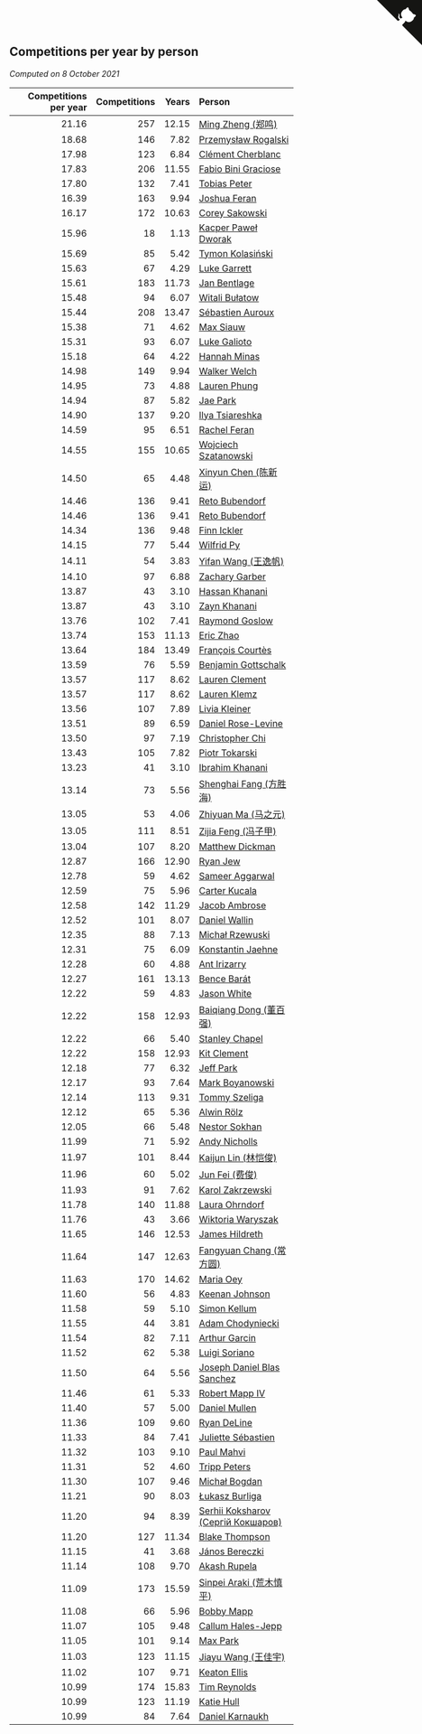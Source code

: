 ## Competitions per year by person

*Computed on  8 October 2021*

| Competitions per year | Competitions | Years | Person |
| ---: | ---: | ---: | :--- |
| 21.16 | 257 | 12.15 | [Ming Zheng (郑鸣)](https://www.worldcubeassociation.org/persons/2009ZHEN11) |
| 18.68 | 146 | 7.82 | [Przemysław Rogalski](https://www.worldcubeassociation.org/persons/2013ROGA02) |
| 17.98 | 123 | 6.84 | [Clément Cherblanc](https://www.worldcubeassociation.org/persons/2014CHER05) |
| 17.83 | 206 | 11.55 | [Fabio Bini Graciose](https://www.worldcubeassociation.org/persons/2010GRAC02) |
| 17.80 | 132 | 7.41 | [Tobias Peter](https://www.worldcubeassociation.org/persons/2014PETE03) |
| 16.39 | 163 | 9.94 | [Joshua Feran](https://www.worldcubeassociation.org/persons/2011FERA01) |
| 16.17 | 172 | 10.63 | [Corey Sakowski](https://www.worldcubeassociation.org/persons/2011SAKO01) |
| 15.96 | 18 | 1.13 | [Kacper Paweł Dworak](https://www.worldcubeassociation.org/persons/2020DWOR01) |
| 15.69 | 85 | 5.42 | [Tymon Kolasiński](https://www.worldcubeassociation.org/persons/2016KOLA02) |
| 15.63 | 67 | 4.29 | [Luke Garrett](https://www.worldcubeassociation.org/persons/2017GARR05) |
| 15.61 | 183 | 11.73 | [Jan Bentlage](https://www.worldcubeassociation.org/persons/2010BENT01) |
| 15.48 | 94 | 6.07 | [Witali Bułatow](https://www.worldcubeassociation.org/persons/2015BUAT01) |
| 15.44 | 208 | 13.47 | [Sébastien Auroux](https://www.worldcubeassociation.org/persons/2008AURO01) |
| 15.38 | 71 | 4.62 | [Max Siauw](https://www.worldcubeassociation.org/persons/2017SIAU02) |
| 15.31 | 93 | 6.07 | [Luke Galioto](https://www.worldcubeassociation.org/persons/2015GALI02) |
| 15.18 | 64 | 4.22 | [Hannah Minas](https://www.worldcubeassociation.org/persons/2017MINA04) |
| 14.98 | 149 | 9.94 | [Walker Welch](https://www.worldcubeassociation.org/persons/2011WELC01) |
| 14.95 | 73 | 4.88 | [Lauren Phung](https://www.worldcubeassociation.org/persons/2016PHUN02) |
| 14.94 | 87 | 5.82 | [Jae Park](https://www.worldcubeassociation.org/persons/2015PARK24) |
| 14.90 | 137 | 9.20 | [Ilya Tsiareshka](https://www.worldcubeassociation.org/persons/2012TERE01) |
| 14.59 | 95 | 6.51 | [Rachel Feran](https://www.worldcubeassociation.org/persons/2015FERA01) |
| 14.55 | 155 | 10.65 | [Wojciech Szatanowski](https://www.worldcubeassociation.org/persons/2011SZAT01) |
| 14.50 | 65 | 4.48 | [Xinyun Chen (陈新运)](https://www.worldcubeassociation.org/persons/2017CHEN36) |
| 14.46 | 136 | 9.41 | [Reto Bubendorf](https://www.worldcubeassociation.org/persons/2012BUBE01) |
| 14.46 | 136 | 9.41 | [Reto Bubendorf](https://www.worldcubeassociation.org/persons/2012BUBE01) |
| 14.34 | 136 | 9.48 | [Finn Ickler](https://www.worldcubeassociation.org/persons/2012ICKL01) |
| 14.15 | 77 | 5.44 | [Wilfrid Py](https://www.worldcubeassociation.org/persons/2016PYWI01) |
| 14.11 | 54 | 3.83 | [Yifan Wang (王逸帆)](https://www.worldcubeassociation.org/persons/2017WANY29) |
| 14.10 | 97 | 6.88 | [Zachary Garber](https://www.worldcubeassociation.org/persons/2014GARB01) |
| 13.87 | 43 | 3.10 | [Hassan Khanani](https://www.worldcubeassociation.org/persons/2018KHAN26) |
| 13.87 | 43 | 3.10 | [Zayn Khanani](https://www.worldcubeassociation.org/persons/2018KHAN28) |
| 13.76 | 102 | 7.41 | [Raymond Goslow](https://www.worldcubeassociation.org/persons/2014GOSL01) |
| 13.74 | 153 | 11.13 | [Eric Zhao](https://www.worldcubeassociation.org/persons/2010ZHAO19) |
| 13.64 | 184 | 13.49 | [François Courtès](https://www.worldcubeassociation.org/persons/2008COUR01) |
| 13.59 | 76 | 5.59 | [Benjamin Gottschalk](https://www.worldcubeassociation.org/persons/2016GOTT01) |
| 13.57 | 117 | 8.62 | [Lauren Clement](https://www.worldcubeassociation.org/persons/2013KLEM01) |
| 13.57 | 117 | 8.62 | [Lauren Klemz](https://www.worldcubeassociation.org/persons/2013KLEM01) |
| 13.56 | 107 | 7.89 | [Livia Kleiner](https://www.worldcubeassociation.org/persons/2013KLEI03) |
| 13.51 | 89 | 6.59 | [Daniel Rose-Levine](https://www.worldcubeassociation.org/persons/2015ROSE01) |
| 13.50 | 97 | 7.19 | [Christopher Chi](https://www.worldcubeassociation.org/persons/2014CHIC01) |
| 13.43 | 105 | 7.82 | [Piotr Tokarski](https://www.worldcubeassociation.org/persons/2013TOKA01) |
| 13.23 | 41 | 3.10 | [Ibrahim Khanani](https://www.worldcubeassociation.org/persons/2018KHAN27) |
| 13.14 | 73 | 5.56 | [Shenghai Fang (方胜海)](https://www.worldcubeassociation.org/persons/2016FANG01) |
| 13.05 | 53 | 4.06 | [Zhiyuan Ma (马之元)](https://www.worldcubeassociation.org/persons/2017MAZH04) |
| 13.05 | 111 | 8.51 | [Zijia Feng (冯子甲)](https://www.worldcubeassociation.org/persons/2013FENG02) |
| 13.04 | 107 | 8.20 | [Matthew Dickman](https://www.worldcubeassociation.org/persons/2013DICK01) |
| 12.87 | 166 | 12.90 | [Ryan Jew](https://www.worldcubeassociation.org/persons/2008JEWR01) |
| 12.78 | 59 | 4.62 | [Sameer Aggarwal](https://www.worldcubeassociation.org/persons/2017AGGA01) |
| 12.59 | 75 | 5.96 | [Carter Kucala](https://www.worldcubeassociation.org/persons/2015KUCA01) |
| 12.58 | 142 | 11.29 | [Jacob Ambrose](https://www.worldcubeassociation.org/persons/2010AMBR01) |
| 12.52 | 101 | 8.07 | [Daniel Wallin](https://www.worldcubeassociation.org/persons/2013WALL03) |
| 12.35 | 88 | 7.13 | [Michał Rzewuski](https://www.worldcubeassociation.org/persons/2014RZEW01) |
| 12.31 | 75 | 6.09 | [Konstantin Jaehne](https://www.worldcubeassociation.org/persons/2015JAEH01) |
| 12.28 | 60 | 4.88 | [Ant Irizarry](https://www.worldcubeassociation.org/persons/2016IRIZ02) |
| 12.27 | 161 | 13.13 | [Bence Barát](https://www.worldcubeassociation.org/persons/2008BARA01) |
| 12.22 | 59 | 4.83 | [Jason White](https://www.worldcubeassociation.org/persons/2016WHIT16) |
| 12.22 | 158 | 12.93 | [Baiqiang Dong (董百强)](https://www.worldcubeassociation.org/persons/2008DONG06) |
| 12.22 | 66 | 5.40 | [Stanley Chapel](https://www.worldcubeassociation.org/persons/2016CHAP04) |
| 12.22 | 158 | 12.93 | [Kit Clement](https://www.worldcubeassociation.org/persons/2008CLEM01) |
| 12.18 | 77 | 6.32 | [Jeff Park](https://www.worldcubeassociation.org/persons/2015PARK08) |
| 12.17 | 93 | 7.64 | [Mark Boyanowski](https://www.worldcubeassociation.org/persons/2014BOYA01) |
| 12.14 | 113 | 9.31 | [Tommy Szeliga](https://www.worldcubeassociation.org/persons/2012SZEL01) |
| 12.12 | 65 | 5.36 | [Alwin Rölz](https://www.worldcubeassociation.org/persons/2016ROLZ01) |
| 12.05 | 66 | 5.48 | [Nestor Sokhan](https://www.worldcubeassociation.org/persons/2016SOKH01) |
| 11.99 | 71 | 5.92 | [Andy Nicholls](https://www.worldcubeassociation.org/persons/2015NICH04) |
| 11.97 | 101 | 8.44 | [Kaijun Lin (林恺俊)](https://www.worldcubeassociation.org/persons/2013LINK01) |
| 11.96 | 60 | 5.02 | [Jun Fei (费俊)](https://www.worldcubeassociation.org/persons/2016FEIJ02) |
| 11.93 | 91 | 7.62 | [Karol Zakrzewski](https://www.worldcubeassociation.org/persons/2014ZAKR01) |
| 11.78 | 140 | 11.88 | [Laura Ohrndorf](https://www.worldcubeassociation.org/persons/2009OHRN01) |
| 11.76 | 43 | 3.66 | [Wiktoria Waryszak](https://www.worldcubeassociation.org/persons/2018WARY01) |
| 11.65 | 146 | 12.53 | [James Hildreth](https://www.worldcubeassociation.org/persons/2009HILD01) |
| 11.64 | 147 | 12.63 | [Fangyuan Chang (常方圆)](https://www.worldcubeassociation.org/persons/2009CHAN04) |
| 11.63 | 170 | 14.62 | [Maria Oey](https://www.worldcubeassociation.org/persons/2007OEYM01) |
| 11.60 | 56 | 4.83 | [Keenan Johnson](https://www.worldcubeassociation.org/persons/2016JOHN30) |
| 11.58 | 59 | 5.10 | [Simon Kellum](https://www.worldcubeassociation.org/persons/2016KELL12) |
| 11.55 | 44 | 3.81 | [Adam Chodyniecki](https://www.worldcubeassociation.org/persons/2017CHOD02) |
| 11.54 | 82 | 7.11 | [Arthur Garcin](https://www.worldcubeassociation.org/persons/2014GARC27) |
| 11.52 | 62 | 5.38 | [Luigi Soriano](https://www.worldcubeassociation.org/persons/2016SORI04) |
| 11.50 | 64 | 5.56 | [Joseph Daniel Blas Sanchez](https://www.worldcubeassociation.org/persons/2016SANC08) |
| 11.46 | 61 | 5.33 | [Robert Mapp IV](https://www.worldcubeassociation.org/persons/2016IVRO01) |
| 11.40 | 57 | 5.00 | [Daniel Mullen](https://www.worldcubeassociation.org/persons/2016MULL04) |
| 11.36 | 109 | 9.60 | [Ryan DeLine](https://www.worldcubeassociation.org/persons/2012DELI01) |
| 11.33 | 84 | 7.41 | [Juliette Sébastien](https://www.worldcubeassociation.org/persons/2014SEBA01) |
| 11.32 | 103 | 9.10 | [Paul Mahvi](https://www.worldcubeassociation.org/persons/2012MAHV01) |
| 11.31 | 52 | 4.60 | [Tripp Peters](https://www.worldcubeassociation.org/persons/2017PETE04) |
| 11.30 | 107 | 9.46 | [Michał Bogdan](https://www.worldcubeassociation.org/persons/2012BOGD01) |
| 11.21 | 90 | 8.03 | [Łukasz Burliga](https://www.worldcubeassociation.org/persons/2013BURL01) |
| 11.20 | 94 | 8.39 | [Serhii Koksharov (Сергій Кокшаров)](https://www.worldcubeassociation.org/persons/2013KOKS01) |
| 11.20 | 127 | 11.34 | [Blake Thompson](https://www.worldcubeassociation.org/persons/2010THOM03) |
| 11.15 | 41 | 3.68 | [János Bereczki](https://www.worldcubeassociation.org/persons/2018BERE01) |
| 11.14 | 108 | 9.70 | [Akash Rupela](https://www.worldcubeassociation.org/persons/2012RUPE01) |
| 11.09 | 173 | 15.59 | [Sinpei Araki (荒木慎平)](https://www.worldcubeassociation.org/persons/2006ARAK01) |
| 11.08 | 66 | 5.96 | [Bobby Mapp](https://www.worldcubeassociation.org/persons/2015MAPP01) |
| 11.07 | 105 | 9.48 | [Callum Hales-Jepp](https://www.worldcubeassociation.org/persons/2012HALE01) |
| 11.05 | 101 | 9.14 | [Max Park](https://www.worldcubeassociation.org/persons/2012PARK03) |
| 11.03 | 123 | 11.15 | [Jiayu Wang (王佳宇)](https://www.worldcubeassociation.org/persons/2010WANG53) |
| 11.02 | 107 | 9.71 | [Keaton Ellis](https://www.worldcubeassociation.org/persons/2012ELLI01) |
| 10.99 | 174 | 15.83 | [Tim Reynolds](https://www.worldcubeassociation.org/persons/2005REYN01) |
| 10.99 | 123 | 11.19 | [Katie Hull](https://www.worldcubeassociation.org/persons/2010HULL01) |
| 10.99 | 84 | 7.64 | [Daniel Karnaukh](https://www.worldcubeassociation.org/persons/2014KARN02) |


<a href="https://github.com/jonatanklosko/wca_statistics" class="github-corner" aria-label="View source on Github"><svg width="80" height="80" viewBox="0 0 250 250" style="fill:#151513; color:#fff; position: absolute; top: 0; border: 0; right: 0;" aria-hidden="true"><path d="M0,0 L115,115 L130,115 L142,142 L250,250 L250,0 Z"></path><path d="M128.3,109.0 C113.8,99.7 119.0,89.6 119.0,89.6 C122.0,82.7 120.5,78.6 120.5,78.6 C119.2,72.0 123.4,76.3 123.4,76.3 C127.3,80.9 125.5,87.3 125.5,87.3 C122.9,97.6 130.6,101.9 134.4,103.2" fill="currentColor" style="transform-origin: 130px 106px;" class="octo-arm"></path><path d="M115.0,115.0 C114.9,115.1 118.7,116.5 119.8,115.4 L133.7,101.6 C136.9,99.2 139.9,98.4 142.2,98.6 C133.8,88.0 127.5,74.4 143.8,58.0 C148.5,53.4 154.0,51.2 159.7,51.0 C160.3,49.4 163.2,43.6 171.4,40.1 C171.4,40.1 176.1,42.5 178.8,56.2 C183.1,58.6 187.2,61.8 190.9,65.4 C194.5,69.0 197.7,73.2 200.1,77.6 C213.8,80.2 216.3,84.9 216.3,84.9 C212.7,93.1 206.9,96.0 205.4,96.6 C205.1,102.4 203.0,107.8 198.3,112.5 C181.9,128.9 168.3,122.5 157.7,114.1 C157.9,116.9 156.7,120.9 152.7,124.9 L141.0,136.5 C139.8,137.7 141.6,141.9 141.8,141.8 Z" fill="currentColor" class="octo-body"></path></svg></a><style>.github-corner:hover .octo-arm{animation:octocat-wave 560ms ease-in-out}@keyframes octocat-wave{0%,100%{transform:rotate(0)}20%,60%{transform:rotate(-25deg)}40%,80%{transform:rotate(10deg)}}@media (max-width:500px){.github-corner:hover .octo-arm{animation:none}.github-corner .octo-arm{animation:octocat-wave 560ms ease-in-out}}</style>
